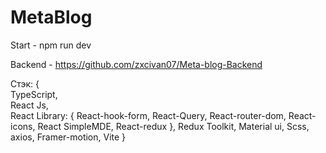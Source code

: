 # MetaBlog
Start - npm run dev


Backend - https://github.com/zxcivan07/Meta-blog-Backend


Стэк: { <br />
  TypeScript, <br />
  React Js, <br />
  React Library: {
    React-hook-form,
    React-Query,
    React-router-dom,
    React-icons,
    React SimpleMDE,
    React-redux
  },
  Redux Toolkit,
  Material ui,
  Scss,
  axios,
  Framer-motion,
  Vite
}
